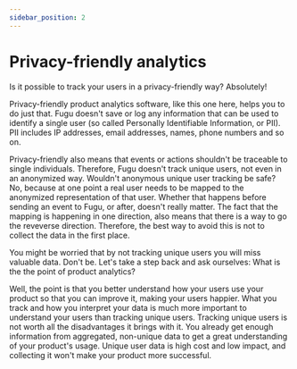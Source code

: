 ```yaml
---
sidebar_position: 2
---
```


# Privacy-friendly analytics

Is it possible to track your users in a privacy-friendly way? Absolutely!

Privacy-friendly product analytics software, like this one here, helps you to do just that. Fugu doesn't save or log any information that can be used to identify a single user (so called Personally Identifiable Information, or PII). PII includes IP addresses, email addresses, names, phone numbers and so on.

Privacy-friendly also means that events or actions shouldn't be traceable to single individuals. Therefore, Fugu doesn't track unique users, not even in an anonymized way. Wouldn't anonymous unique user tracking be safe? No, because at one point a real user needs to be mapped to the anonymized representation of that user. Whether that happens before sending an event to Fugu, or after, doesn't really matter. The fact that the mapping is happening in one direction, also means that there is a way to go the reveverse direction. Therefore, the best way to avoid this is not to collect the data in the first place.

You might be worried that by not tracking unique users you will miss valuable data. Don't be. Let's take a step back and ask ourselves: What is the the point of product analytics?

Well, the point is that you better understand how your users use your product so that you can improve it, making your users happier. What you track and how you interpret your data is much more important to understand your users than tracking unique users. Tracking unique users is not worth all the disadvantages it brings with it. You already get enough information from aggregated, non-unique data to get a great understanding of your product's usage. Unique user data is high cost and low impact, and collecting it won't make your product more successful.